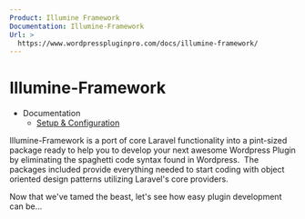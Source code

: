 ```yaml
---
Product: Illumine Framework
Documentation: Illumine-Framework
Url: >
  https://www.wordpresspluginpro.com/docs/illumine-framework/
---
```

# Illumine-Framework
<ul><li class="pagenav">Documentation<ul><li class="page_item page-item-559"><a href="setup.md">Setup &#038; Configuration</a></li>
</ul></li></ul>
Illumine-Framework is a port of core Laravel functionality into a pint-sized package ready to help you to develop your next awesome Wordpress Plugin by eliminating the spaghetti code syntax found in Wordpress.  The packages included provide everything needed to start coding with object oriented design patterns utilizing Laravel's core providers.

Now that we've tamed the beast, let's see how easy plugin development can be...